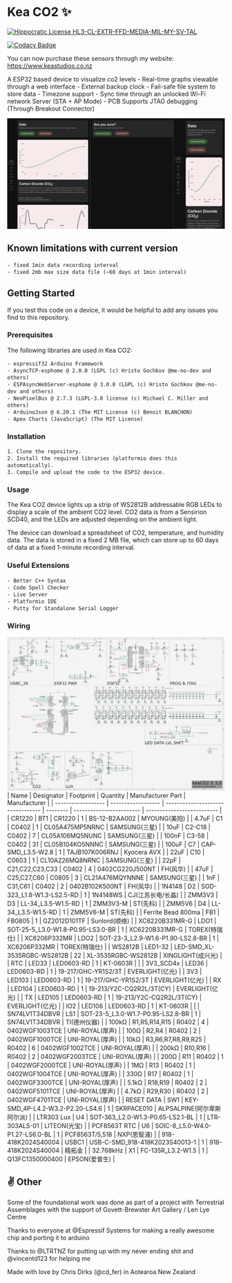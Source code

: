 # Kea CO2 ✨

[![Hippocratic License HL3-CL-EXTR-FFD-MEDIA-MIL-MY-SV-TAL](https://img.shields.io/static/v1?label=Hippocratic%20License&message=HL3-CL-EXTR-FFD-MEDIA-MIL-MY-SV-TAL&labelColor=5e2751&color=bc8c3d)](https://firstdonoharm.dev/version/3/0/cl-extr-ffd-media-mil-my-sv-tal.html)

[![Codacy Badge](https://app.codacy.com/project/badge/Grade/d99afdea32c7452dbb50257498cd0df7)](https://www.codacy.com/gh/CDFER/OSAQS-Firmware/dashboard?utm_source=github.com&amp;utm_medium=referral&amp;utm_content=CDFER/OSAQS-Firmware&amp;utm_campaign=Badge_Grade)

You can now purchase these sensors through my website: https://www.keastudios.co.nz

A ESP32 based device to visualize co2 levels
    - Real-time graphs viewable through a web interface
    - External backup clock
    - Fail-safe file system to store data
    - Timezone support
    - Sync time through an unlocked Wi-Fi network Server (STA + AP Mode)
    - PCB Supports JTAG debugging (Through Breakout Connector)

![User interface](/images/ui1.png)

## Known limitations with current version
    - fixed 1min data recording interval
    - fixed 2mb max size data file (~60 days at 1min interval)

## Getting Started

If you test this code on a device, it would be helpful to add any issues you find to this repository.

### Prerequisites
The following libraries are used in Kea CO2:

    - espressif32 Arduino Framework
    - AsyncTCP-esphome @ 2.0.0 (LGPL (c) Hristo Gochkov @me-no-dev and others)
    - ESPAsyncWebServer-esphome @ 3.0.0 (LGPL (c) Hristo Gochkov @me-no-dev and others)
    - NeoPixelBus @ 2.7.3 (LGPL-3.0 license (c) Michael C. Miller and others)
    - ArduinoJson @ 6.20.1 (The MIT License (c) Benoit BLANCHON)
    - Apex Charts (JavaScript) (The MIT License)

### Installation
    1. Clone the repository.
    2. Install the required libraries (platformio does this automatically).
    3. Compile and upload the code to the ESP32 device.

### Usage

The Kea CO2 device lights up a strip of WS2812B addressable RGB LEDs to display a scale of the ambient CO2 level. CO2 data is from a Sensirion SCD40, and the LEDs are adjusted depending on the ambient light.

The device can download a spreadsheet of CO2, temperature, and humidity data. The data is stored in a fixed 2 MB file, which can store up to 60 days of data at a fixed 1-minute recording interval.

### Useful Extensions
    - Better C++ Syntax
    - Code Spell Checker
    - Live Server
    - Platformio IDE
    - Putty for Standalone Serial Logger

### Wiring
![Schematic](/images/Schematic.png)
| Name               | Designator         | Footprint                         | Quantity | Manufacturer Part        | Manufacturer               |
| ------------------ | ------------------ | --------------------------------- | -------- | ------------------------ | -------------------------- |
| CR1220             | BT1                | CR1220                            | 1        | BS-12-B2AA002            | MYOUNG(美阳)               |
| 4.7uF              | C1                 | C0402                             | 1        | CL05A475MP5NRNC          | SAMSUNG(三星)              |
| 10uF               | C2-C18             | C0402                             | 7        | CL05A106MQ5NUNC          | SAMSUNG(三星)              |
| 100nF              | C3-58              | C0402                             | 31       | CL05B104KO5NNNC          | SAMSUNG(三星)              |
| 100uF              | C7                 | CAP-SMD_L3.5-W2.8                 | 1        | TAJB107K006RNJ           | Kyocera AVX                |
| 22uF               | C10                | C0603                             | 1        | CL10A226MQ8NRNC          | SAMSUNG(三星)              |
| 22pF               | C21,C22,C23,C33    | C0402                             | 4        | 0402CG220J500NT          | FH(风华)                   |
| 47uF               | C25,C27,C60        | C0805                             | 3        | CL21A476MQYNNNE          | SAMSUNG(三星)              |
| 1nF                | C31,C61            | C0402                             | 2        | 0402B102K500NT           | FH(风华)                   |
| 1N4148             | D2                 | SOD-323_L1.8-W1.3-LS2.5-RD        | 1        | 1N4148WS                 | CJ(江苏长电/长晶)          |
| ZMM3V3             | D3                 | LL-34_L3.5-W1.5-RD                | 1        | ZMM3V3-M                 | ST(先科)                   |
| ZMM5V6             | D4                 | LL-34_L3.5-W1.5-RD                | 1        | ZMM5V6-M                 | ST(先科)                   |
| Ferrite Bead 800ma | FB1                | FB0805                            | 1        | GZ2012D101TF             | Sunlord(顺络)              |
| XC6220B331MR-G     | LDO1               | SOT-25-5_L3.0-W1.8-P0.95-LS3.0-BR | 1        | XC6220B331MR-G           | TOREX(特瑞仕)              |
| XC6206P332MR       | LDO2               | SOT-23-3_L2.9-W1.6-P1.90-LS2.8-BR | 1        | XC6206P332MR             | TOREX(特瑞仕)              |
| WS2812B            | LED1-32            | LED-SMD_XL-3535RGBC-WS2812B       | 22       | XL-3535RGBC-WS2812B      | XINGLIGHT(成兴光)          |
| RTC                | LED33              | LED0603-RD                        | 1        | KT-0603R                 |                            |
| 3V3_SCD4x          | LED36              | LED0603-RD                        | 1        | 19-217/GHC-YR1S2/3T      | EVERLIGHT(亿光)            |
| 3V3                | LED103             | LED0603-RD                        | 1        | 19-217/GHC-YR1S2/3T      | EVERLIGHT(亿光)            |
| RX                 | LED104             | LED0603-RD                        | 1        | 19-213/Y2C-CQ2R2L/3T(CY) | EVERLIGHT(亿光)            |
| TX                 | LED105             | LED0603-RD                        | 1        | 19-213/Y2C-CQ2R2L/3T(CY) | EVERLIGHT(亿光)            |
| IO2                | LED106             | LED0603-RD                        | 1        | KT-0603R                 |                            |
| SN74LV1T34DBVR     | LS1                | SOT-23-5_L3.0-W1.7-P0.95-LS2.8-BR | 1        | SN74LV1T34DBVR           | TI(德州仪器)               |
| 100kΩ              | R1,R5,R14,R15      | R0402                             | 4        | 0402WGF1003TCE           | UNI-ROYAL(厚声)            |
| 100Ω               | R2,R4              | R0402                             | 2        | 0402WGF1000TCE           | UNI-ROYAL(厚声)            |
| 10kΩ               | R3,R6,R7,R8,R9,R25 | R0402                             | 6        | 0402WGF1002TCE           | UNI-ROYAL(厚声)            |
| 200kΩ              | R10,R16            | R0402                             | 2        | 0402WGF2003TCE           | UNI-ROYAL(厚声)            |
| 200Ω               | R11                | R0402                             | 1        | 0402WGF2000TCE           | UNI-ROYAL(厚声)            |
| 1MΩ                | R13                | R0402                             | 1        | 0402WGF1004TCE           | UNI-ROYAL(厚声)            |
| 330Ω               | R17                | R0402                             | 1        | 0402WGF3300TCE           | UNI-ROYAL(厚声)            |
| 5.1kΩ              | R18,R19            | R0402                             | 2        | 0402WGF5101TCE           | UNI-ROYAL(厚声)            |
| 4.7kΩ              | R29,R30            | R0402                             | 2        | 0402WGF4701TCE           | UNI-ROYAL(厚声)            |
| RESET DATA         | SW1                | KEY-SMD_4P-L4.2-W3.2-P2.20-LS4.6  | 1        | SKRPACE010               | ALPSALPINE(阿尔卑斯阿尔派) |
| LTR303 Lux         | U4                 | SOT-363_L2.0-W1.3-P0.65-LS2.1-BL  | 1        | LTR-303ALS-01            | LITEON(光宝)               |
| PCF8563T RTC       | U6                 | SOIC-8_L5.0-W4.0-P1.27-LS6.0-BL   | 1        | PCF8563T/5,518           | NXP(恩智浦)                |
| 918-418K2024S40004 | USBC1              | USB-C-SMD_918-418K2023S40013-1    | 1        | 918-418K2024S40004       | 精拓金                     |
| 32.768kHz          | X1                 | FC-135R_L3.2-W1.5                 | 1        | Q13FC1350000400          | EPSON(爱普生)              |




## ✌️ Other

Some of the foundational work was done as part of a project with Terrestrial Assemblages with the support of Govett-Brewster Art Gallery / Len Lye Centre

Thanks to everyone at @Espressif Systems for making a really awesome chip and porting it to arduino

Thanks to @LTRTNZ for putting up with my never ending shit and @vincentd123 for helping me

Made with love by Chris Dirks (@cd_fer) in Aotearoa New Zealand